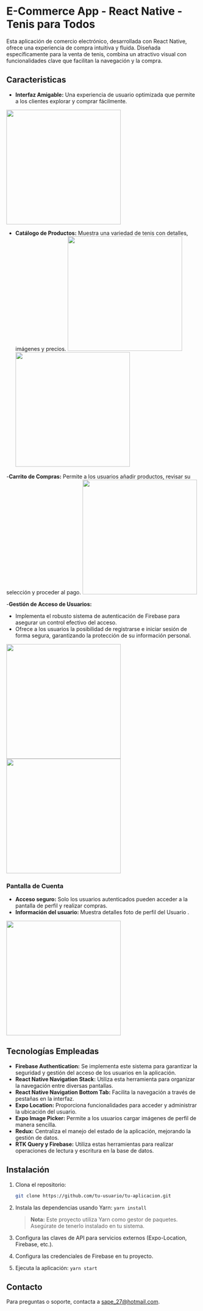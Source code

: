 # E-Commerce App - React Native - Tenis para Todos

Esta aplicación de comercio electrónico, desarrollada con React Native, ofrece una experiencia de compra intuitiva y fluida. Diseñada específicamente para la venta de tenis, combina un atractivo visual con funcionalidades clave que facilitan la navegación y la compra.

## Caracteristicas

- **Interfaz Amigable:** Una experiencia de usuario optimizada que permite a los clientes explorar y comprar fácilmente.
<img src="./screenshots/productDetail.jpg" width="300" >

- **Catálogo de Productos:** Muestra una variedad de tenis con detalles, imágenes y precios.
<img src="./screenshots/categorias.jpg" width="300" >   <img src="./screenshots/productList.jpg" width="300" >

-**Carrito de Compras:** Permite a los usuarios añadir productos, revisar su selección y proceder al pago.
<img src="./screenshots/carrito.jpg" width="300" >


-**Gestión de Acceso de Usuarios:** 
- Implementa el robusto sistema de autenticación de Firebase para asegurar un control efectivo del acceso.
- Ofrece a los usuarios la posibilidad de registrarse e iniciar sesión de forma segura, garantizando la protección de su información personal.

<img src="./screenshots/inicioSesion.jpg" width="300" >               <img src="./screenshots/registro.jpg" width="300" >

### Pantalla de Cuenta

- **Acceso seguro:** Solo los usuarios autenticados pueden acceder a la pantalla de perfil y realizar compras.
- **Información del usuario:** Muestra detalles foto de perfil del Usuario .

<img src="./screenshots/Perfil.jpg" width="300" >

## Tecnologías Empleadas

- **Firebase Authentication:** Se implementa este sistema para garantizar la seguridad y gestión del acceso de los usuarios en la aplicación.
- **React Native Navigation Stack:** Utiliza esta herramienta para organizar la navegación entre diversas pantallas.
- **React Native Navigation Bottom Tab:** Facilita la navegación a través de pestañas en la interfaz.
- **Expo Location:** Proporciona funcionalidades para acceder y administrar la ubicación del usuario.
- **Expo Image Picker:** Permite a los usuarios cargar imágenes de perfil de manera sencilla.
- **Redux:** Centraliza el manejo del estado de la aplicación, mejorando la gestión de datos.
- **RTK Query y Firebase:** Utiliza estas herramientas para realizar operaciones de lectura y escritura en la base de datos.


## Instalación

1. Clona el repositorio: 
   ```bash
   git clone https://github.com/tu-usuario/tu-aplicacion.git

2. Instala las dependencias usando Yarn: `yarn install`

   > **Nota:** Este proyecto utiliza Yarn como gestor de paquetes. Asegúrate de tenerlo instalado en tu sistema.

3. Configura las claves de API para servicios externos (Expo-Location, Firebase, etc.).
4. Configura las credenciales de Firebase en tu proyecto.
5. Ejecuta la aplicación: `yarn start`



## Contacto

Para preguntas o soporte, contacta a sape_27@hotmail.com.
